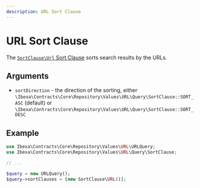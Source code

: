 ```yaml
---
description: URL Sort Clause
---
```


# URL Sort Clause

The [`SortClause\Url` Sort Clause](../../api/php_api/php_api_reference/classes/Ibexa-Contracts-Core-Repository-Values-URL-Query-SortClause-URL.html) sorts search results by the URLs.

## Arguments

- `sortDirection` - the direction of the sorting, either `\Ibexa\Contracts\Core\Repository\Values\URL\Query\SortClause::SORT_ASC` (default) or `\Ibexa\Contracts\Core\Repository\Values\URL\Query\SortClause::SORT_DESC`

## Example

``` php
use Ibexa\Contracts\Core\Repository\Values\URL\URLQuery;
use Ibexa\Contracts\Core\Repository\Values\URL\Query\SortClause;

// ...

$query = new URLQuery();
$query->sortClauses = [new SortClause\URL()];
```
